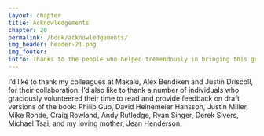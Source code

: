 ```yaml
---
layout: chapter
title: Acknowledgements
chapter: 20
permalink: /book/acknowledgements/
img_header: header-21.png
img_footer:
intro: Thanks to the people who helped tremendously in bringing this guide from idea to reality.
---
```


I’d like to thank my colleagues at Makalu, Alex Bendiken and Justin Driscoll, for their collaboration. I’d also like to thank a number of individuals who graciously volunteered their time to read and provide feedback on draft versions of the book: Philip Guo, David Heinemeier Hansson, Justin Miller, Mike Rohde, Craig Rowland, Andy Rutledge, Ryan Singer, Derek Sivers, Michael Tsai, and my loving mother, Jean Henderson.